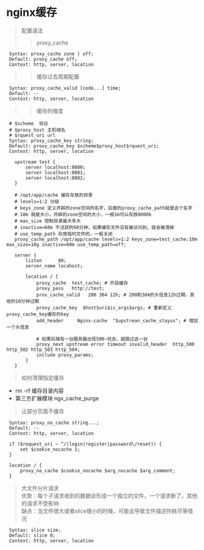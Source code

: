 # nginx缓存

 > 配置语法
 >> proxy_cache
   ```
    Syntax: proxy_cache zone | off;
    Default: proxy_cache off;
    Context: http, server, location
   ```
  
 >> 缓存过去周期配置
 
   ```
    Syntax: proxy_cache_valid [code...] time;
    Default: --
    Context: http, server, location
   ```
   
 >> 缓存的维度
 
   ```
    # $scheme  协议
    # $proxy_host 主机域名
    # $rquest_uri url
    Syntax: proxy_cache_key string;
    Default: proxy_cache_key $scheme$proxy_host$rquest_uri;
    Context: http, server, location
   ```
   
 ```
    upstream test {
        server localhost:8080;
        server localhost:8081;
        server localhost:8082;
    }
    
    # /opt/app/cache 缓存存放的目录
    # levels=1:2 分级
    # keys_zone 定义开辟的zone空间的名字，后面的proxy_cache_path就是这个名字
    # 10m 就是大小，开辟的zone空间的大小，一般1m可以存放8000k
    # max_size 控制目录最大多大
    # inactive=60m 不活跃的60分钟，如果缓存文件没有被访问到，就会被清掉
    # use_temp_path 存放临时文件的，一般关闭
    proxy_cache_path /opt/app/cache levels=1:2 keys_zone=test_cache:10m max_size=10g inactive=60m use_temp_path=off;
    
    server {
        listen      80;
        server_name locahost;
        
        location / {
            proxy_cache  test_cache; # 开启缓存
            proxy_pass   http://test; 
            prox_cache_valid   200 304 12h; # 200和304的头信息12h过期，其他的10分钟过期
            proxy_cache_key  $host$uri$is_args$args; # 重新定义proxy_cache_key缓存的key
            add_header     Nginx-cache  "$upstrean_cache_stayus"; # 增加一个头信息
            
            # 如果后端有一台服务器出现500~状态，就跳过这一台
            proxy_next_upstream error timeout invalid_header  http_500 http_502 http_503 http_504;
            include proxy_params;
        }  
    }
 
 ```
 
 > 如何清理指定缓存
 
   * rm -rf 缓存目录内容
   * 第三方扩展模块 ngx_cache_purge
   
 > 让部分页面不缓存
 
   ```
    Syntax: proxy_no_cache string...;
    Default: --
    Context: http, server, location
   ```
   
   ```
    if ($request_uri ~ ^/(login|register|password\/reset)) {
        set $cookie_nocache 1;
    }
    
    location / {
        proxy_no_cache $cookie_nocache $arg_nocache $arg_comment;
    }
   ```
 
 > 大文件分片请求  
   优势：每个子请求收到的数据会形成一个独立的文件，一个请求断了，其他的请求不受影响  
   缺点：当文件很大或者slice很小的时候，可能会导致文件描述符耗尽等情况
   ```
    Syntax: slice size;
    Default: slice 0;
    Context: http, server, location
   ```
 
 
 
 
 
 
 
 
 
 
 
 















